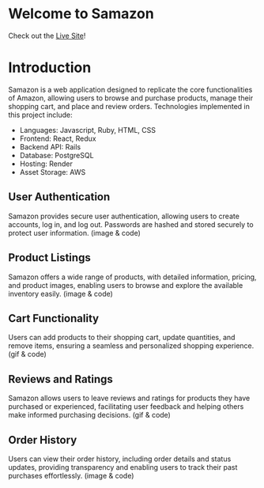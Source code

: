 # Welcome to Samazon

Check out the [Live Site](https://samazon.onrender.com/)!

# Introduction
Samazon is a web application designed to replicate the core functionalities of Amazon, allowing users to browse and purchase products, manage their shopping cart, and place and review orders. Technologies implemented in this project include: 
- Languages: Javascript, Ruby, HTML, CSS
- Frontend: React, Redux
- Backend API: Rails
- Database: PostgreSQL
- Hosting: Render
- Asset Storage: AWS


## User Authentication
Samazon provides secure user authentication, allowing users to create accounts, log in, and log out. Passwords are hashed and stored securely to protect user information.
(image & code)

## Product Listings
Samazon offers a wide range of products, with detailed information, pricing, and product images, enabling users to browse and explore the available inventory easily.
(image & code)

## Cart Functionality
Users can add products to their shopping cart, update quantities, and remove items, ensuring a seamless and personalized shopping experience.
(gif & code)

## Reviews and Ratings
Samazon allows users to leave reviews and ratings for products they have purchased or experienced, facilitating user feedback and helping others make informed purchasing decisions.
(gif & code)

## Order History
Users can view their order history, including order details and status updates, providing transparency and enabling users to track their past purchases effortlessly.
(image & code)



